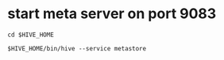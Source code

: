 # start meta server on port 9083 

```
cd $HIVE_HOME 

$HIVE_HOME/bin/hive --service metastore

```

